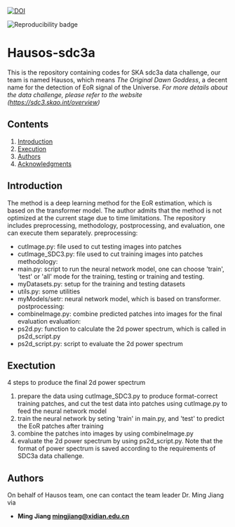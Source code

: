 [![DOI](https://zenodo.org/badge/725544679.svg)](https://zenodo.org/doi/10.5281/zenodo.10229979)

![Reproducibility badge](https://uc9e62fbdf8f7783342b43806158.previews.dropboxusercontent.com/p/thumb/ACFT81THAHQgC3tmtABXCEcjCq-zQXPIetE0LWVjHhJxHJhGFLwr4DKHhF5TTG7pNXAbQTnKv42bWuZsmcnwzC147D6Ezzt0ixyZ55b39_8ifDcfgwtucK6Amws1q94uwDf-uTSA_p3WQftzDm6H43M85246IyH6ezHiI7rmRq6wmKI1_UPw6mtRnRRkIR2Zi6YPokxEmuoTkMx06mpPbZ8CIKoVILsHTtIz8br67iTA58HRR8DD5FfLj_ZQC36NI_wwWL-FKcZZxN88YErKmmqvKdGfkuVUS512018brpnhAF4wjm40gR0u8vUJbwYU1dt-hgnKozhzsMFOtg3O47e73BO2Bk_PCiACN2GsR5HUKzvC_aw1anOuhL9fk3XUFwU/p.png)
# Hausos-sdc3a
This is the repository containing codes for SKA sdc3a data challenge, our team is named Hausos, which means _The Original Dawn Goddess_, a decent name for the detection of EoR signal of the Universe.
*For more details about the data challenge, please refer to the website (https://sdc3.skao.int/overview)*

## Contents
1. [Introduction](#intro)
1. [Execution](#exec)
1. [Authors](#authors)
1. [Acknowledgments](#ack)

<a name="intro"></a>
## Introduction
The method is a deep learning method for the EoR estimation, which is based on the transformer model. The author admits that the method is not optimized at the current stage due to time limitations.
The repository includes preprocessing, methodology, postprocessing, and evaluation, one can execute them separately.
preprocessing: 
 - cutImage.py: file used to cut testing images into patches
 - cutImage_SDC3.py: file used to cut training images into patches
methodology:
 - main.py: script to run the neural network model, one can choose 'train', 'test' or 'all' mode for the training, testing or training and testing.
 - myDatasets.py: setup for the training and testing datasets
 - utils.py: some utilities
 - myModels/setr: neural network model, which is based on transformer.
postprocessing:
 - combineImage.py: combine predicted patches into images for the final evaluation
evaluation:
 - ps2d.py: function to calculate the 2d power spectrum, which is called in ps2d_script.py
 - ps2d_script.py: script to evaluate the 2d power spectrum

<a name="exec"></a>
## Exectution
4 steps to produce the final 2d power spectrum
1. prepare the data using cutImage_SDC3.py to produce format-correct training patches, and cut the test data into patches using cutImage.py to feed the neural network model
1. train the neural network by seting 'train' in main.py, and 'test' to predict the EoR patches after training
1. combine the patches into images by using combineImage.py
1. evaluate the 2d power spectrum by using ps2d_script.py. Note that the format of power spectrum is saved according to the requirements of SDC3a data challenge.

<a name="authors"></a>
## Authors
On behalf of Hausos team, one can contact the team leader Dr. Ming Jiang via
* **Ming Jiang [mingjiang@xidian.edu.cn](mailto:mingjiang@xidian.edu.cn)**
